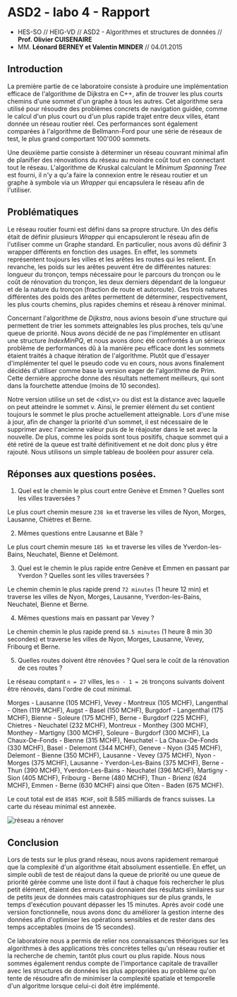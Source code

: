 ASD2 - labo 4 - Rapport
=====================

- HES-SO // HEIG-VD // ASD2 - Algorithmes et structures de données // **Prof. Olivier CUISENAIRE**
- MM. **Léonard BERNEY et Valentin MINDER** // 04.01.2015

Introduction
----------------------
La première partie de ce laboratoire consiste à produire une implémentation efficace de l'algorithme de Dijkstra en C++, afin de trouver les plus courts chemins d'une sommet d'un graphe à tous les autres. Cet algorithme sera utilisé pour résoudre des problèmes concrets de navigation guidée, comme le calcul d'un plus court ou d'un plus rapide trajet entre deux villes, étant donnée un réseau routier réel. Ces performances sont également comparées à l'algorithme de Bellmann-Ford pour une série de réseaux de test, le plus grand comportant 100'000 sommets.

Une deuxième partie consiste à déterminer un réseau couvrant minimal afin de planifier des rénovations du réseau au moindre coût tout en connectant tout le réseau. L'algorithme de Kruskal calculant le _Minimum Spanning Tree_ est fourni, il n'y a qu'a faire la connexion entre le réseau routier et un graphe à symbole via un _Wrapper_ qui encapsulera le réseau afin de l'utiliser.

Problématiques
------------------
Le réseau routier fourni est défini dans sa propre structure. Un des défis était de définir plusieurs _Wrapper_ qui encapsuleront le réseau afin de l'utiliser comme un Graphe standard. En particulier, nous avons dû définir 3 wrapper différents en fonction des usages. En effet, les sommets représentent toujours les villes et les arêtes les routes qui les relient. En revanche, les poids sur les arêtes peuvent être de différentes natures: longueur du tronçon, temps nécessaire pour le parcours du tronçon ou le coût de rénovation du tronçon, les deux derniers dépendant de la longueur et de la nature du tronçon (fraction de route et autoroute). Ces trois natures différentes des poids des arêtes permettent de déterminer, respectivement, les plus courts chemins, plus rapides chemins et réseau à rénover minimal.

Concernant l'algorithme de _Dijkstra_, nous avions besoin d'une structure qui permettent de trier les sommets atteignables les plus proches, tels qu'une queue de priorité. Nous avons décidé de ne pas l'implémenter en utlisant une structure _IndexMinPQ_, et nous avons donc été confrontés à un 
sérieux problème de performances dû à la manière peu efficace dont les sommets étaient traités à chaque itération de 
l'algorithme. Plutôt que d'essayer d'implémenter tel quel le pseudo code vu en cours, nous avons finalement décidés d'utiliser
comme base la version eager de l'algorithme de Prim. Cette dernière approche donne des résultats nettement meilleurs, qui sont
dans la fourchette attendue (moins de 10 secondes). 

Notre version utilise un set de <dist,v> ou dist est la distance avec laquelle on peut atteindre le sommet v. Ainsi, le premier élément du set contient toujours le sommet le plus proche actuellement atteignable. Lors d'une mise à jour, afin de changer la priorité d'un sommet, il est nécessaire de le supprimer avec l'ancienne valeur puis de le réajouter dans le set avec la nouvelle. De plus, comme les poids sont tous positifs, chaque sommet qui a été retiré de la queue est traité définitivement et ne doit donc plus y être rajouté. Nous utilisons un simple tableau de booléen pour assurer cela.

Réponses aux questions posées.
------------------

1. Quel est le chemin le plus court entre Genève et Emmen ? Quelles sont les villes traversées ?

Le plus court chemin mesure `238 km` et traverse les villes de Nyon, Morges, Lausanne, Chiètres et Berne.

2. Mêmes questions entre Lausanne et Bâle ?

Le plus court chemin mesure `185 km` et traverse les villes de Yverdon-les-Bains, Neuchatel, Bienne et Delémont.

3. Quel est le chemin le plus rapide entre Genève et Emmen en passant par Yverdon ? Quelles sont les villes traversées ?

Le chemin chemin le plus rapide prend `72 minutes` (1 heure 12 min) et traverse les villes 
de Nyon, Morges, Lausanne, Yverdon-les-Bains, Neuchatel, Bienne et Berne.

4. Mêmes questions mais en passant par Vevey ?

Le chemin chemin le plus rapide prend `68.5 minutes` (1 heure 8 min 30 secondes) et traverse les villes 
de Nyon, Morges, Lausanne, Vevey, Fribourg et Berne.

5. Quelles routes doivent être rénovées ? Quel sera le coût de la rénovation de ces routes ?

Le réseau comptant `n = 27` villes, les `n - 1 = 26` tronçons suivants doivent être rénovés, 
dans l'ordre de cout minimal.

Morges - Lausanne (105 MCHF), Vevey - Montreux (105 MCHF), Langenthal - Olten (119 MCHF), 
Augst - Basel (150 MCHF), Burgdorf - Langenthal (175 MCHF), Bienne - Soleure (175 MCHF), 
Berne - Burgdorf (225 MCHF), Chietres - Neuchatel (232 MCHF), Montreux - Monthey (300 MCHF), 
Monthey - Martigny (300 MCHF), Soleure - Burgdorf (300 MCHF), La Chaux-De-Fonds - Bienne (315 MCHF), 
Neuchatel - La Chaux-De-Fonds (330 MCHF), Basel - Delemont (344 MCHF), Geneve - Nyon (345 MCHF), 
Delemont - Bienne (350 MCHF), Lausanne - Vevey (375 MCHF), Nyon - Morges (375 MCHF), 
Lausanne - Yverdon-Les-Bains (375 MCHF), Berne - Thun (390 MCHF), 
Yverdon-Les-Bains - Neuchatel (396 MCHF), Martigny - Sion (405 MCHF), 
Fribourg - Berne (480 MCHF), Thun - Brienz (624 MCHF), Emmen - Berne (630 MCHF) ainsi que Olten - Baden (675 MCHF).

Le cout total est de `8585 MCHF`, soit 8.585 milliards de francs suisses. La carte du réseau minimal est annexée.

![réseau a rénover](https://raw.githubusercontent.com/ValentinMinder/ASD/b0cfaa79f0a498ed50b6eddebad2faad55ab950a/Question5-reseau.png?token=AFPQ76MwsZ7eqLSnSLpvfnYyyn7W6Mcrks5UsraDwA%3D%3D)


Conclusion
------------------

Lors de tests sur le plus grand réseau, nous avons rapidement remarqué que la complexité d'un algorithme était absolument essentielle. En effet, un simple oubli de test de réajout dans la queue de priorité ou une queue de priorité gérée comme une liste dont il faut à chaque fois rechercher le plus petit élément, étaient des erreurs qui donnaient des résultats similaires sur de petits jeux de données mais catastrophiques sur de plus grands, le temps d'exécution pouvant dépasser les 15 minutes. Après avoir codé une version fonctionnelle, nous avons donc du améliorer la gestion interne des données afin d'optimiser les opérations sensibles et de rester dans des temps acceptables (moins de 15 secondes).

Ce laboratoire nous a permis de relier nos connaissances théoriques sur les algorithmes à des applications très concrètes telles qu'un réseau routier et la recherche de chemin, tantôt plus court ou plus rapide. Nous nous sommes également rendus compte de l'importance capitale de travailler avec les structures de données les plus appropriées au problème qu'on tente de résoudre afin de minimiser la complexité spatiale et temporelle d'un algoritme lorsque celui-ci doit être implémenté.

